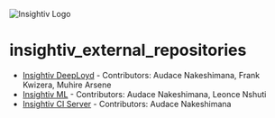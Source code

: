 ![Insightiv Logo](http://web.mit.edu/audace/www/insightiv_logo_1.png)

# insightiv_external_repositories

- [Insightiv DeepLoyd](https://github.com/heyaudace/deeployd) - Contributors: Audace Nakeshimana, Frank Kwizera, Muhire Arsene
- [Insightiv ML](https://github.com/heyaudace/insightiv_ml) - Contributors: Audace Nakeshimana, Leonce Nshuti
- [Insightiv CI Server](https://github.com/heyaudace/insightiv_ci_server) - Contributors: Audace Nakeshimana
